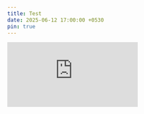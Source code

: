 ```yaml
---
title: Test
date: 2025-06-12 17:00:00 +0530
pin: true
---
```

<iframe src="https://tryhackme.com/api/v2/badges/public-profile?userPublicId=1204853" style='border:none;'></iframe>